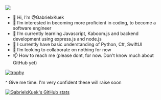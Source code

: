 ![](https://komarev.com/ghpvc/?username=GabrielxKuek&style=flat-square)

- 👋 Hi, I’m @GabrielxKuek
- 👀 I’m interested in becoming more proficient in coding, to become a software engineer
- 🌱 I’m currently learning Javascript, Kaboom.js and backend development using express.js and node.js
- 🐲 I currently have basic understanding of Python, C#, SwiftUI
- 💞️ I’m looking to collaborate on nothing for now
- 📫 How to reach me (please dont, for now. Don't know much about GitHub yet)

[![trophy](https://github-profile-trophy.vercel.app/?username=GabrielxKuek)](https://github.com/ryo-ma/github-profile-trophy)

^ Give me time. I'm very confident these will raise soon

[![GabrielxKuek's GitHub stats](https://github-readme-stats.vercel.app/api?username=GabrielxKuek)](https://github.com/anuraghazra/github-readme-stats)

<!---
GabrielxKuek/GabrielxKuek is a ✨ special ✨ repository because its `README.md` (this file) appears on your GitHub profile.
You can click the Preview link to take a look at your changes.
--->
